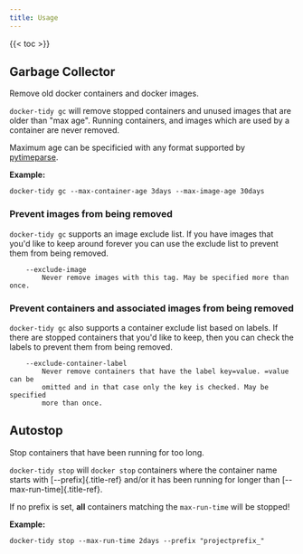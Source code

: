 ```yaml
---
title: Usage
---
```


{{< toc >}}

## Garbage Collector

Remove old docker containers and docker images.

`docker-tidy gc` will remove stopped containers and unused images that are older
than \"max age\". Running containers, and images which are used by a
container are never removed.

Maximum age can be specificied with any format supported by
[pytimeparse](https://github.com/wroberts/pytimeparse).

__Example:__

```Shell
docker-tidy gc --max-container-age 3days --max-image-age 30days
```

### Prevent images from being removed

`docker-tidy gc` supports an image exclude list. If you have images that you\'d
like to keep around forever you can use the exclude list to prevent them
from being removed.

```Shell
    --exclude-image
        Never remove images with this tag. May be specified more than once.
```

### Prevent containers and associated images from being removed

`docker-tidy gc` also supports a container exclude list based on labels. If there
are stopped containers that you\'d like to keep, then you can check the
labels to prevent them from being removed.

```Shell
    --exclude-container-label
        Never remove containers that have the label key=value. =value can be
        omitted and in that case only the key is checked. May be specified
        more than once.
```

## Autostop

Stop containers that have been running for too long.

`docker-tidy stop` will `docker stop` containers where the container name starts
with [\--prefix]{.title-ref} and/or it has been running for longer than
[\--max-run-time]{.title-ref}.

If no prefix is set, __all__ containers matching the `max-run-time` will be stopped!

__Example:__

```Shell
docker-tidy stop --max-run-time 2days --prefix "projectprefix_"
```
